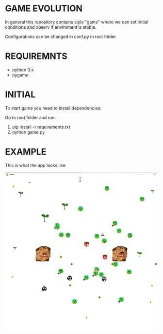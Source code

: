 # GAME EVOLUTION

In general this repository contains siple "game" where we can set initial conditions and observ if enviroment is stable.

Configurations can be changed in conf.py in root folder.

# REQUIREMNTS

- python 3.x
- pygame

# INITIAL

To start game you need to install dependencies:

Go to root folder and run:
1. pip install -r requirements.txt
2. python game.py

# EXAMPLE

This is what the app looks like:

<img src="https://github.com/phakpin/game_evolution/blob/main/Screens/01.png" alt="App screenshot">